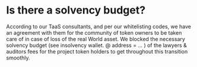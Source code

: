 # Is there a solvency budget?

According to our TaaS consultants, and per our whitelisting codes, we have an agreement with them for the community of token owners to be taken care of in case of loss of the real World asset. We blocked the necessary solvency budget (see insolvency wallet. @ address = … ) of the lawyers & auditors fees for the project token holders to get throughout this transition smoothly.
